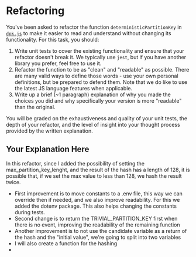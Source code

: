 # Refactoring

You've been asked to refactor the function `deterministicPartitionKey` in [`dpk.js`](dpk.js) to make it easier to read and understand without changing its functionality. For this task, you should:

1. Write unit tests to cover the existing functionality and ensure that your refactor doesn't break it. We typically use `jest`, but if you have another library you prefer, feel free to use it.
2. Refactor the function to be as "clean" and "readable" as possible. There are many valid ways to define those words - use your own personal definitions, but be prepared to defend them. Note that we do like to use the latest JS language features when applicable.
3. Write up a brief (~1 paragraph) explanation of why you made the choices you did and why specifically your version is more "readable" than the original.

You will be graded on the exhaustiveness and quality of your unit tests, the depth of your refactor, and the level of insight into your thought process provided by the written explanation.

## Your Explanation Here

In this refactor, since I added the possibility of setting the max_partition_key_lenght, and the result 
of the hash has a length of 128, it is possible that, if we set the max value to less than 128, we hash 
the result twice.

- First improvement is to move constants to a .env file, this way we can override then if needed, and we also improve readability. For this we added the dotenv package. This also helps changing the constants during tests.
- Second change is to return the TRIVIAL_PARTITION_KEY first when there is no event, improving the readability of the remaining function
- Another improvement is to not use the candidate variable as a return of the hash and the "initial value", we're going to split into two variables
- I will also create a function for the hashing
- 
